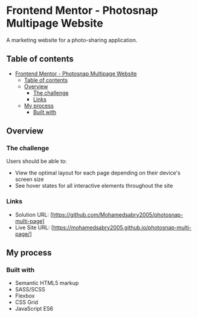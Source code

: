 # Frontend Mentor - Photosnap Multipage Website

A marketing website for a photo-sharing application.

## Table of contents

- [Frontend Mentor - Photosnap Multipage Website](#frontend-mentor---photosnap-multipage-website)
  - [Table of contents](#table-of-contents)
  - [Overview](#overview)
    - [The challenge](#the-challenge)
    - [Links](#links)
  - [My process](#my-process)
    - [Built with](#built-with)

## Overview

### The challenge

Users should be able to:

- View the optimal layout for each page depending on their device's screen size
- See hover states for all interactive elements throughout the site



### Links

- Solution URL: [https://github.com/Mohamedsabry2005/photosnap-multi-page]
- Live Site URL: [https://mohamedsabry2005.github.io/photosnap-multi-page/]

## My process

### Built with

- Semantic HTML5 markup
- SASS/SCSS
- Flexbox
- CSS Grid
- JavaScript ES6

